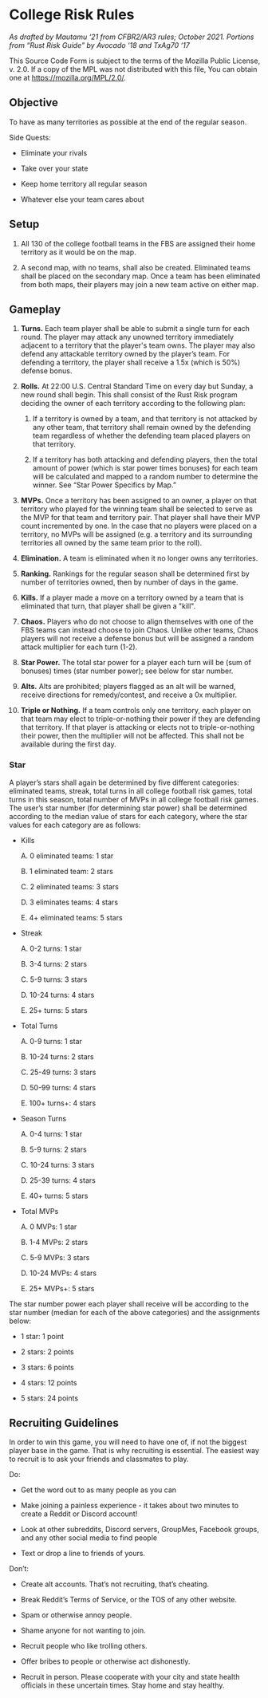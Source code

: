 
# College Risk Rules

*As drafted by Mautamu ‘21 from CFBR2/AR3 rules; October 2021. Portions from “Rust Risk Guide” by Avocado ‘18 and TxAg70 ‘17*

This Source Code Form is subject to the terms of the Mozilla Public License, v. 2.0. If a copy of the MPL was not distributed with this file, You can obtain one at https://mozilla.org/MPL/2.0/.

## Objective

To have as many territories as possible at the end of the regular season.

  

Side Quests:

-   Eliminate your rivals
    
-   Take over your state
    
-   Keep home territory all regular season

-   Whatever else your team cares about
    

## Setup

1.  All 130 of the college football teams in the FBS are assigned their home territory as it would be on the map.
    
2.  A second map, with no teams, shall also be created. Eliminated teams shall be placed on the secondary map. Once a team has been eliminated from both maps, their players may join a new team active on either map.
    

  

## Gameplay

1.  **Turns.** Each team player shall be able to submit a single turn for each round. The player may attack any unowned territory immediately adjacent to a territory that the player's team owns. The player may also defend any attackable territory owned by the player’s team. For defending a territory, the player shall receive a 1.5x (which is 50%) defense bonus.
    
2.  **Rolls.** At 22:00 U.S. Central Standard Time on every day but Sunday, a new round shall begin. This shall consist of the Rust Risk program deciding the owner of each territory according to the following plan:
    

	1.  If a territory is owned by a team, and that territory is not attacked by any other team, that territory shall remain owned by the defending team regardless of whether the defending team placed players on that territory.
	    
	2.  If a territory has both attacking and defending players, then the total amount of power (which is star power times bonuses) for each team will be calculated and mapped to a random number to determine the winner. See “Star Power Specifics by Map.”
    

3.  **MVPs.** Once a territory has been assigned to an owner, a player on that territory who played for the winning team shall be selected to serve as the MVP for that team and territory pair. That player shall have their MVP count incremented by one. In the case that no players were placed on a territory, no MVPs will be assigned (e.g. a territory and its surrounding territories all owned by the same team prior to the roll).
       
4.  **Elimination.** A team is eliminated when it no longer owns any territories.
    
5.  **Ranking.** Rankings for the regular season shall be determined first by number of territories owned, then by number of days in the game.

6.  **Kills.** If a player made a move on a territory owned by a team that is eliminated that turn, that player shall be given a "kill". 

7.  **Chaos.** Players who do not choose to align themselves with one of the FBS teams can instead choose to join Chaos. Unlike other teams, Chaos players will not receive a defense bonus but will be assigned a random attack multiplier for each turn (1-2).

8.  **Star Power.** The total star power for a player each turn will be (sum of bonuses) times (star number power); see below for star number.  

9.  **Alts.** Alts are prohibited; players flagged as an alt will be warned, receive directions for remedy/contest, and receive a 0x multiplier.

10. **Triple or Nothing.** If a team controls only one territory, each player on that team may elect to triple-or-nothing their power if they are defending that territory. If that player is attacking or elects not to triple-or-nothing their power, then the multiplier will not be affected. This shall not be available during the first day.

### Star

A player’s stars shall again be determined by five different categories: eliminated teams, streak, total turns in all college football risk games, total turns in this season, total number of MVPs in all college football risk games. The user’s star number (for determining star power) shall be determined according to the median value of stars for each category, where the star values for each category are as follows:

-  Kills
    
	A.  0 eliminated teams: 1 star
    
	B.  1 eliminated team: 2 stars
	    
	C.  2 eliminated teams: 3 stars
	    
	D.  3 eliminates teams: 4 stars
	    
	E.  4+ eliminated teams: 5 stars
    

-  Streak
    

	A.  0-2 turns: 1 star
	    
	B.  3-4 turns: 2 stars
	    
	C.  5-9 turns: 3 stars
	    
	D.  10-24 turns: 4 stars
	    
	E.  25+ turns: 5 stars
    

-  Total Turns
    

	A.  0-9 turns: 1 star
	    
	B.  10-24 turns: 2 stars
	    
	C.  25-49 turns: 3 stars
	    
	D.  50-99 turns: 4 stars
	    
	E.  100+ turns+: 4 stars
    

-  Season Turns
    
	
	A.  0-4 turns: 1 star
	    
	B.  5-9 turns: 2 stars
	    
	C.  10-24 turns: 3 stars
	    
	D.  25-39 turns: 4 stars
	    
	E.  40+ turns: 5 stars
    

-  Total MVPs
    

	A.  0 MVPs: 1 star
	    
	B.  1-4 MVPs: 2 stars
	    
	C.  5-9 MVPs: 3 stars
	    
	D.  10-24 MVPs: 4 stars
	    
	E.  25+ MVPs+: 5 stars
    

  

The star number power each player shall receive will be according to the star number (median for each of the above categories) and the assignments below:

-  1 star: 1 point
    
-  2 stars: 2 points
    
-  3 stars: 6 points
    
-  4 stars: 12 points
    
-  5 stars: 24 points
    

  

## Recruiting Guidelines

In order to win this game, you will need to have one of, if not the biggest player base in the game. That is why recruiting is essential. The easiest way to recruit is to ask your friends and classmates to play.

Do:

-   Get the word out to as many people as you can
    
-   Make joining a painless experience - it takes about two minutes to create a Reddit or Discord account!
    
-   Look at other subreddits, Discord servers, GroupMes, Facebook groups, and any other social media to find people
    
-   Text or drop a line to friends of yours.
    

Don’t:

-   Create alt accounts. That’s not recruiting, that’s cheating.
    
-   Break Reddit’s Terms of Service, or the TOS of any other website.
    
-   Spam or otherwise annoy people.
    
-   Shame anyone for not wanting to join.
    
-   Recruit people who like trolling others.
    
-   Offer bribes to people or otherwise act dishonestly.
    
-   Recruit in person. Please cooperate with your city and state health officials in these uncertain times. Stay home and stay healthy.
